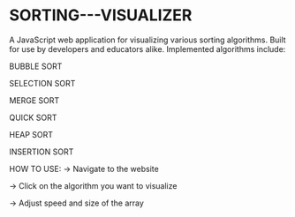 # SORTING---VISUALIZER

A JavaScript web application for visualizing various sorting algorithms. Built for use by developers and educators alike. 
Implemented algorithms include:

BUBBLE SORT

SELECTION SORT

MERGE SORT

QUICK SORT

HEAP SORT

INSERTION SORT 

HOW TO USE: 
-> Navigate to the website

-> Click on the algorithm you want to visualize

-> Adjust speed and size of the array
 
